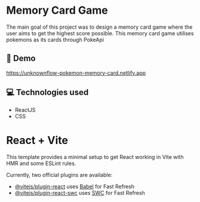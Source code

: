 # Memory Card Game

The main goal of this project was to design a memory card game where the user aims to get the highest score possible. This memory card game utilises pokemons as its cards through PokeApi

## 🚀 Demo

https://unknownflow-pokemon-memory-card.netlify.app

## 💻 Technologies used

<ul>
  <li>ReactJS</li>
  <li>CSS</li>
</ul>

# React + Vite

This template provides a minimal setup to get React working in Vite with HMR and some ESLint rules.

Currently, two official plugins are available:

-   [@vitejs/plugin-react](https://github.com/vitejs/vite-plugin-react/blob/main/packages/plugin-react/README.md) uses [Babel](https://babeljs.io/) for Fast Refresh
-   [@vitejs/plugin-react-swc](https://github.com/vitejs/vite-plugin-react-swc) uses [SWC](https://swc.rs/) for Fast Refresh
